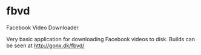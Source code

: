 fbvd
====

Facebook Video Downloader

Very basic application for downloading Facebook videos to disk.
Builds can be seen at http://gonx.dk/fbvd/
